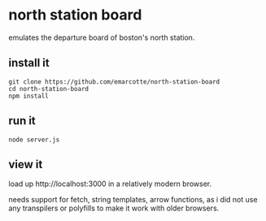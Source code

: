 # north station board

emulates the departure board of boston's north station.

## install it

```
git clone https://github.com/emarcotte/north-station-board
cd north-station-board
npm install
```

## run it

```
node server.js
```

## view it

load up http://localhost:3000 in a relatively modern browser.

needs support for fetch, string templates, arrow functions, as i did not use any transpilers or polyfills to make it work with older browsers.

